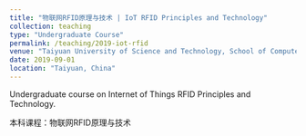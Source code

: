 ```yaml
---
title: "物联网RFID原理与技术 | IoT RFID Principles and Technology"
collection: teaching
type: "Undergraduate Course"
permalink: /teaching/2019-iot-rfid
venue: "Taiyuan University of Science and Technology, School of Computer Science and Technology"
date: 2019-09-01
location: "Taiyuan, China"
---
```


Undergraduate course on Internet of Things RFID Principles and Technology.

本科课程：物联网RFID原理与技术

